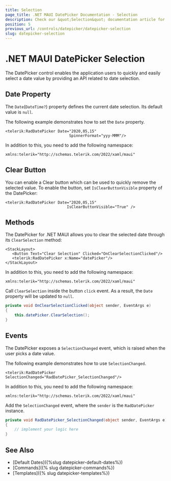 ```yaml
---
title: Selection
page_title: .NET MAUI DatePicker Documentation - Selection
description: Check our &quot;Selection&quot; documentation article for Telerik DatePicker for .NET MAUI.
position: 5
previous_url: /controls/datepicker/datepicker-selection
slug: datepicker-selection
---
```


# .NET MAUI DatePicker Selection

The DatePicker control enables the application users to quickly and easily select a date value by providing an API related to date selection.

## Date Property

The `Date`(`DateTime?`) property defines the current date selection. Its default value is `null`.

The following example demonstrates how to set the `Date` property.

```XAML
<telerik:RadDatePicker Date="2020,05,15"
                            SpinnerFormat="yyy-MMM"/>
```

In addition to this, you need to add the following namespace:

```XAML
xmlns:telerik="http://schemas.telerik.com/2022/xaml/maui"
```

## Clear Button

You can enable a Clear button which can be used to quickly remove the selected value. To enable the button, set ``IsClearButtonVisible`` property of the DatePicker:

 ```XAML
<telerik:RadDatePicker Date="2020,05,15"
                            IsClearButtonVisible="True" />
 ```

## Methods

The DatePicker for .NET MAUI allows you to clear the selected date through its `ClearSelection` method:

 ```XAML
<StackLayout>
    <Button Text="Clear Selection" Clicked="OnClearSelectionClicked"/>
    <telerik:RadDatePicker x:Name="datePicker"/>
</StackLayout>
 ```

In addition to this, you need to add the following namespace:

 ```XAML
xmlns:telerik="http://schemas.telerik.com/2022/xaml/maui"
 ```

Call `ClearSelection` inside the button `click` event. As a result, the `Date` property will be updated to `null`.

```C#
private void OnClearSelectionClicked(object sender, EventArgs e)
{
    this.datePicker.ClearSelection();
}
```

## Events

The DatePicker exposes a `SelectionChanged` event, which is raised when the user picks a date value.

The following example demonstrates how to use `SelectionChanged`.

 ```XAML
<telerik:RadDatePicker SelectionChanged="RadDatePicker_SelectionChanged"/>
 ```

In addition to this, you need to add the following namespace:

 ```XAML
xmlns:telerik="http://schemas.telerik.com/2022/xaml/maui"
 ```

Add the `SelectionChanged` event, where the `sender` is the `RadDatePicker` instance.

```C#
private void RadDatePicker_SelectionChanged(object sender, EventArgs e)
{
	// implement your logic here
}
```

## See Also

- [Default Dates]({%slug datepicker-default-dates%})
- [Commands]({% slug datepicker-commands%})
- [Templates]({% slug datepicker-templates%})
